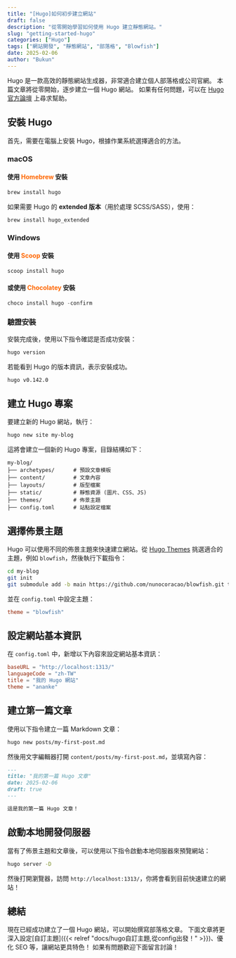 ```yaml
---
title: "[Hugo]如何初步建立網站"
draft: false
description: "從零開始學習如何使用 Hugo 建立靜態網站。"
slug: "getting-started-hugo"
categories: ["Hugo"]
tags: ["網站開發", "靜態網站", "部落格", "Blowfish"]
date: 2025-02-06
author: "Bukun"
---
```


Hugo 是一款高效的靜態網站生成器，非常適合建立個人部落格或公司官網。
本篇文章將從零開始，逐步建立一個 Hugo 網站。
如果有任何問題，可以在 [Hugo 官方論壇](https://discourse.gohugo.io/) 上尋求幫助。

## 安裝 Hugo

首先，需要在電腦上安裝 Hugo，根據作業系統選擇適合的方法。

### macOS

#### 使用 <span style="color: #ff6600">Homebrew</span> 安裝

```bash
brew install hugo
```

如果需要 Hugo 的 **extended 版本**（用於處理 SCSS/SASS），使用：

```bash
brew install hugo_extended
```

### Windows

#### 使用 <span style="color: #ff6600">Scoop</span> 安裝

```powershell
scoop install hugo
```

#### 或使用 <span style="color: #ff6600">Chocolatey</span> 安裝

```powershell
choco install hugo -confirm
```

### 驗證安裝

安裝完成後，使用以下指令確認是否成功安裝：

```bash
hugo version
```

若能看到 Hugo 的版本資訊，表示安裝成功。

```bash
hugo v0.142.0
```

## 建立 Hugo 專案

要建立新的 Hugo 網站，執行：

```bash
hugo new site my-blog
```

這將會建立一個新的 Hugo 專案，目錄結構如下：

```
my-blog/
├── archetypes/      # 預設文章模板
├── content/         # 文章內容
├── layouts/         # 版型檔案
├── static/          # 靜態資源 (圖片、CSS、JS)
├── themes/          # 佈景主題
├── config.toml      # 站點設定檔案
```

## 選擇佈景主題

Hugo 可以使用不同的佈景主題來快速建立網站。從 [Hugo Themes](https://themes.gohugo.io/) 挑選適合的主題，例如 `blowfish`，然後執行下載指令：

```bash
cd my-blog
git init
git submodule add -b main https://github.com/nunocoracao/blowfish.git themes/blowfish
```

並在 `config.toml` 中設定主題：

```toml
theme = "blowfish"
```

## 設定網站基本資訊

在 `config.toml` 中，新增以下內容來設定網站基本資訊：

```toml
baseURL = "http://localhost:1313/"
languageCode = "zh-TW"
title = "我的 Hugo 網站"
theme = "ananke"
```

## 建立第一篇文章

使用以下指令建立一篇 Markdown 文章：

```bash
hugo new posts/my-first-post.md
```

然後用文字編輯器打開 `content/posts/my-first-post.md`，並填寫內容：

```markdown
---
title: "我的第一篇 Hugo 文章"
date: 2025-02-06
draft: true
---

這是我的第一篇 Hugo 文章！
```

## 啟動本地開發伺服器

當有了佈景主題和文章後，可以使用以下指令啟動本地伺服器來預覽網站：

```bash
hugo server -D
```

然後打開瀏覽器，訪問 `http://localhost:1313/`，你將會看到目前快速建立的網站！

## 總結

現在已經成功建立了一個 Hugo 網站，可以開始撰寫部落格文章。
下面文章將更深入設定[自訂主題]({{< relref "docs/hugo自訂主題,從config出發！" >}})、優化 SEO 等，讓網站更具特色！
如果有問題歡迎下面留言討論！
